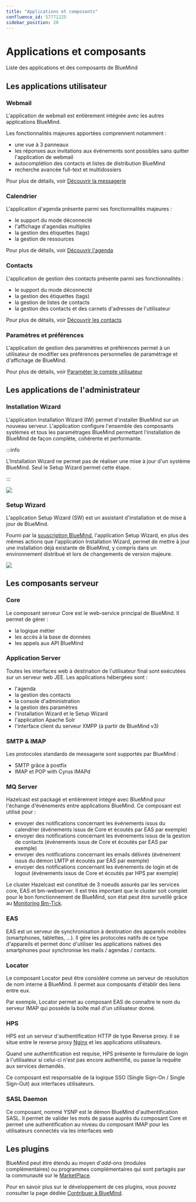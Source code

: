 ```yaml
---
title: "Applications et composants"
confluence_id: 57771225
sidebar_position: 20
---
```

# Applications et composants

Liste des applications et des composants de BlueMind

## Les applications utilisateur

### Webmail

L'application de webmail est entièrement intégrée avec les autres applications BlueMind.

Les fonctionnalités majeures apportées comprennent notamment :

- une vue à 3 panneaux
- les réponses aux invitations aux événements sont possibles sans quitter l'application de webmail
- autocomplétion des contacts et listes de distribution BlueMind
- recherche avancée full-text et multidossiers

Pour plus de détails, voir [Découvrir la messagerie](../../Guide_de_l_utilisateur/La_messagerie/Découvrir_la_messagerie.md)

### Calendrier

L'application d'agenda présente parmi ses fonctionnalités majeures :

- le support du mode déconnecté
- l'affichage d'agendas multiples
- la gestion des étiquettes (tags)
- la gestion de ressources

Pour plus de détails, voir [Découvrir l'agenda](../../Guide_de_l_utilisateur/L_agenda/Découvrir_l_agenda.md)

### Contacts

L'application de gestion des contacts présente parmi ses fonctionnalités :

- le support du mode déconnecté
- la gestion des étiquettes (tags)
- la gestion de listes de contacts
- la gestion des contacts et des carnets d'adresses de l'utilisateur

Pour plus de détails, voir [Découvrir les contacts](../../Guide_de_l_utilisateur/Les_contacts/Découvrir_les_contacts.md)

### Paramètres et préférences

L'application de gestion des paramètres et préférences permet à un utilisateur de modifier ses préférences personnelles de paramétrage et d'affichage de BlueMind.

Pour plus de détails, voir [Paraméter le compte utilisateur](../../Guide_de_l_utilisateur/Paramétrer_le_compte_utilisateur.md)

## Les applications de l'administrateur

### Installation Wizard

L'application Installation Wizard (IW) permet d'installer BlueMind sur un nouveau serveur. L'application configure l'ensemble des composants systèmes et tous les paramétrages BlueMind permettant l'installation de BlueMind de façon complète, cohérente et performante.


:::info

L'Installation Wizard ne permet pas de réaliser une mise à jour d'un système BlueMind. Seul le Setup Wizard permet cette étape.

:::

![](../../attachments/57771225/57771240.png)

### Setup Wizard

L'application Setup Wizard (SW) est un assistant d'installation et de mise à jour de BlueMind.

Fourni par la [souscription BlueMind](https://www.bluemind.net/acheter/), l'application Setup Wizard, en plus des mêmes actions que l'application Installation Wizard, permet de mettre à jour une installation déjà existante de BlueMind, y compris dans un environnement distribué et lors de changements de version majeure.

![](../../attachments/57771225/57771241.png)

## Les composants serveur

### Core

Le composant serveur Core est le web-service principal de BlueMind. Il permet de gérer :

- la logique métier
- les accès à la base de données
- les appels aux API BlueMind

### Application Server

Toutes les interfaces web à destination de l'utilisateur final sont exécutées sur un serveur web JEE. Les applications hébergées sont :

- l'agenda
- la gestion des contacts
- la console d'administration
- la gestion des paramètres
- l'Installation Wizard et le Setup Wizard
- l'application Apache Solr
- l'interface client du serveur XMPP (à partir de BlueMind v3)

### SMTP & IMAP

Les protocoles standards de messagerie sont supportés par BlueMind :

- SMTP grâce à postfix
- IMAP et POP with Cyrus IMAPd

### MQ Server

Hazelcast est packagé et entièrement intégré avec BlueMind pour l'échange d'événements entre applications BlueMind. Ce composant est utilisé pour :

- envoyer des notifications concernant les événements issus du calendrier (événements issus de Core et écoutés par EAS par exemple)
- envoyer des notifications concernant les événements issus de la gestion de contacts (événements issus de Core et écoutés par EAS par exemple)
- envoyer des notifications concernant les emails délivrés (événement issus du démon LMTP et écoutés par EAS par exemple)
- envoyer des notifications concernant les événements de login et de logout (événements issus de Core et écoutés par HPS par exemple)

Le cluster Hazelcast est constitué de 3 noeuds assurés par les services core, EAS et bm-webserver. Il est très important que le cluster soit complet pour le bon fonctionnement de BlueMind, son état peut être surveillé grâce au [Monitoring Bm-Tick](../Supervision/Monitoring_Bm_Tick/index.md).

### EAS

EAS est un serveur de synchronisation à destination des appareils mobiles (smartphones, tablettes, ...). Il gère les protocoles natifs de ce type d'appareils et permet donc d'utiliser les applications natives des smartphones pour synchronise les mails / agendas / contacts.

### Locator

Le composant Locator peut être considéré comme un serveur de résolution de nom interne à BlueMind. Il permet aux composants d'établir des liens entre eux.

Par exemple, Locator permet au composant EAS de connaître le nom du serveur IMAP qui possède la boîte mail d'un utilisateur donné.

### HPS

HPS est un serveur d'authentification HTTP de type Reverse proxy. Il se situe entre le reverse proxy [Nginx](http://wiki.nginx.org/Main) et les applications utilisateurs.

Quand une authentification est requise, HPS présente le formulaire de login à l'utilisateur si celui-ci n'est pas encore authentifié, ou passe la requête aux services demandés.

Ce composant est responsable de la logique SSO (Single Sign-On / Single Sign-Out) aux interfaces utilisateurs.

### SASL Daemon

Ce composant, nommé YSNP est le démon BlueMind d'authentification SASL. Il permet de valider les mots de passe auprès du composant Core et permet une authentification au niveau du composant IMAP pour les utilisateurs connectés via les interfaces web

## Les plugins

BlueMind peut être étendu au moyen d'*add-ons* (modules complémentaires) ou programmes complémentaires qui sont partagés par la communauté sur le [MarketPlace](https://marketplace.bluemind.net/).

Pour en savoir plus sur le développement de ces plugins, vous pouvez consulter la page dédiée [Contribuer à BlueMind](../../Guide_du_développeur/Contribuer_à_BlueMind.md).


